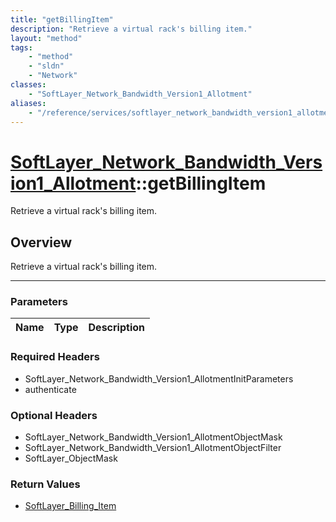 ```yaml
---
title: "getBillingItem"
description: "Retrieve a virtual rack's billing item."
layout: "method"
tags:
    - "method"
    - "sldn"
    - "Network"
classes:
    - "SoftLayer_Network_Bandwidth_Version1_Allotment"
aliases:
    - "/reference/services/softlayer_network_bandwidth_version1_allotment/getBillingItem"
---
```

# [SoftLayer_Network_Bandwidth_Version1_Allotment](/reference/services/SoftLayer_Network_Bandwidth_Version1_Allotment)::getBillingItem


Retrieve a virtual rack's billing item.


## Overview 
Retrieve a virtual rack's billing item.

-----

### Parameters 
|Name | Type | Description |
| --- | --- | --- |


### Required Headers
* SoftLayer_Network_Bandwidth_Version1_AllotmentInitParameters
* authenticate


### Optional Headers
* SoftLayer_Network_Bandwidth_Version1_AllotmentObjectMask
* SoftLayer_Network_Bandwidth_Version1_AllotmentObjectFilter
* SoftLayer_ObjectMask

### Return Values
* <a href='/reference/datatypes/SoftLayer_Billing_Item'>SoftLayer_Billing_Item </a>




